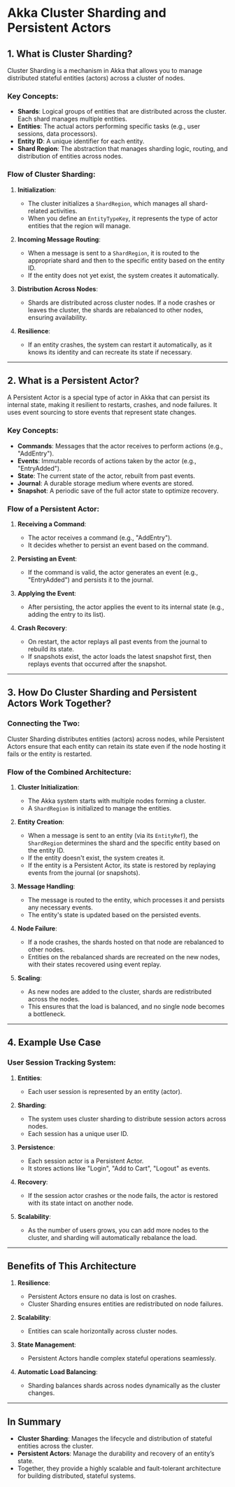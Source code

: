 # Akka Cluster Sharding and Persistent Actors

## 1. What is Cluster Sharding?

Cluster Sharding is a mechanism in Akka that allows you to manage distributed stateful entities (actors) across a cluster of nodes.

### Key Concepts:
- **Shards**: Logical groups of entities that are distributed across the cluster. Each shard manages multiple entities.
- **Entities**: The actual actors performing specific tasks (e.g., user sessions, data processors).
- **Entity ID**: A unique identifier for each entity.
- **Shard Region**: The abstraction that manages sharding logic, routing, and distribution of entities across nodes.

### Flow of Cluster Sharding:
1. **Initialization**:
    - The cluster initializes a `ShardRegion`, which manages all shard-related activities.
    - When you define an `EntityTypeKey`, it represents the type of actor entities that the region will manage.

2. **Incoming Message Routing**:
    - When a message is sent to a `ShardRegion`, it is routed to the appropriate shard and then to the specific entity based on the entity ID.
    - If the entity does not yet exist, the system creates it automatically.

3. **Distribution Across Nodes**:
    - Shards are distributed across cluster nodes. If a node crashes or leaves the cluster, the shards are rebalanced to other nodes, ensuring availability.

4. **Resilience**:
    - If an entity crashes, the system can restart it automatically, as it knows its identity and can recreate its state if necessary.

---

## 2. What is a Persistent Actor?

A Persistent Actor is a special type of actor in Akka that can persist its internal state, making it resilient to restarts, crashes, and node failures. It uses event sourcing to store events that represent state changes.

### Key Concepts:
- **Commands**: Messages that the actor receives to perform actions (e.g., "AddEntry").
- **Events**: Immutable records of actions taken by the actor (e.g., "EntryAdded").
- **State**: The current state of the actor, rebuilt from past events.
- **Journal**: A durable storage medium where events are stored.
- **Snapshot**: A periodic save of the full actor state to optimize recovery.

### Flow of a Persistent Actor:
1. **Receiving a Command**:
    - The actor receives a command (e.g., "AddEntry").
    - It decides whether to persist an event based on the command.

2. **Persisting an Event**:
    - If the command is valid, the actor generates an event (e.g., "EntryAdded") and persists it to the journal.

3. **Applying the Event**:
    - After persisting, the actor applies the event to its internal state (e.g., adding the entry to its list).

4. **Crash Recovery**:
    - On restart, the actor replays all past events from the journal to rebuild its state.
    - If snapshots exist, the actor loads the latest snapshot first, then replays events that occurred after the snapshot.

---

## 3. How Do Cluster Sharding and Persistent Actors Work Together?

### Connecting the Two:
Cluster Sharding distributes entities (actors) across nodes, while Persistent Actors ensure that each entity can retain its state even if the node hosting it fails or the entity is restarted.

### Flow of the Combined Architecture:
1. **Cluster Initialization**:
    - The Akka system starts with multiple nodes forming a cluster.
    - A `ShardRegion` is initialized to manage the entities.

2. **Entity Creation**:
    - When a message is sent to an entity (via its `EntityRef`), the `ShardRegion` determines the shard and the specific entity based on the entity ID.
    - If the entity doesn't exist, the system creates it.
    - If the entity is a Persistent Actor, its state is restored by replaying events from the journal (or snapshots).

3. **Message Handling**:
    - The message is routed to the entity, which processes it and persists any necessary events.
    - The entity's state is updated based on the persisted events.

4. **Node Failure**:
    - If a node crashes, the shards hosted on that node are rebalanced to other nodes.
    - Entities on the rebalanced shards are recreated on the new nodes, with their states recovered using event replay.

5. **Scaling**:
    - As new nodes are added to the cluster, shards are redistributed across the nodes.
    - This ensures that the load is balanced, and no single node becomes a bottleneck.

---

## 4. Example Use Case

### User Session Tracking System:
1. **Entities**:
    - Each user session is represented by an entity (actor).

2. **Sharding**:
    - The system uses cluster sharding to distribute session actors across nodes.
    - Each session has a unique user ID.

3. **Persistence**:
    - Each session actor is a Persistent Actor.
    - It stores actions like "Login", "Add to Cart", "Logout" as events.

4. **Recovery**:
    - If the session actor crashes or the node fails, the actor is restored with its state intact on another node.

5. **Scalability**:
    - As the number of users grows, you can add more nodes to the cluster, and sharding will automatically rebalance the load.

---

## Benefits of This Architecture

1. **Resilience**:
    - Persistent Actors ensure no data is lost on crashes.
    - Cluster Sharding ensures entities are redistributed on node failures.

2. **Scalability**:
    - Entities can scale horizontally across cluster nodes.

3. **State Management**:
    - Persistent Actors handle complex stateful operations seamlessly.

4. **Automatic Load Balancing**:
    - Sharding balances shards across nodes dynamically as the cluster changes.

---

## In Summary

- **Cluster Sharding**: Manages the lifecycle and distribution of stateful entities across the cluster.
- **Persistent Actors**: Manage the durability and recovery of an entity’s state.
- Together, they provide a highly scalable and fault-tolerant architecture for building distributed, stateful systems.
